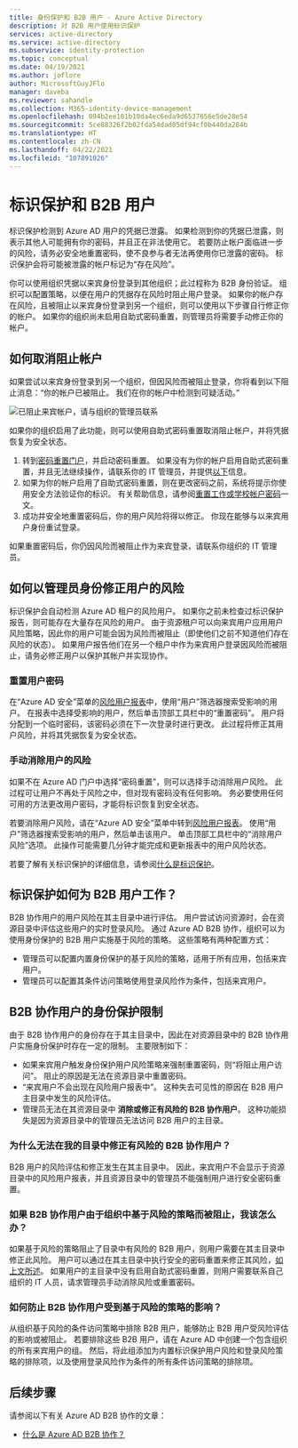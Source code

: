 ```yaml
---
title: 身份保护和 B2B 用户 - Azure Active Directory
description: 对 B2B 用户使用标识保护
services: active-directory
ms.service: active-directory
ms.subservice: identity-protection
ms.topic: conceptual
ms.date: 04/19/2021
ms.author: joflore
author: MicrosoftGuyJFlo
manager: daveba
ms.reviewer: sahandle
ms.collection: M365-identity-device-management
ms.openlocfilehash: 094b2ee101b10da4ec6eda9d6537656e5de28e54
ms.sourcegitcommit: 5ce88326f2b02fda54dad05df94cf0b440da284b
ms.translationtype: HT
ms.contentlocale: zh-CN
ms.lasthandoff: 04/22/2021
ms.locfileid: "107891026"
---
```

# <a name="identity-protection-and-b2b-users"></a>标识保护和 B2B 用户

标识保护检测到 Azure AD 用户的凭据已泄露。 如果检测到你的凭据已泄露，则表示其他人可能拥有你的密码，并且正在非法使用它。 若要防止帐户面临进一步的风险，请务必安全地重置密码，使不良参与者无法再使用你已泄露的密码。 标识保护会将可能被泄露的帐户标记为“存在风险”。

你可以使用组织凭据以来宾身份登录到其他组织；此过程称为 B2B 身份验证。 组织可以配置策略，以便在用户的凭据存在风险时阻止用户登录。 如果你的帐户存在风险，且被阻止以来宾身份登录到另一个组织，则可以使用以下步骤自行修正你的帐户。 如果你的组织尚未启用自助式密码重置，则管理员将需要手动修正你的帐户。

## <a name="how-to-unblock-your-account"></a>如何取消阻止帐户 

如果尝试以来宾身份登录到另一个组织，但因风险而被阻止登录，你将看到以下阻止消息：“你的帐户已被阻止。 我们在你的帐户中检测到可疑活动。” 

![已阻止来宾帐户，请与组织的管理员联系](./media/concept-identity-protection-b2b/risky-guest-user-blocked.png)

如果你的组织启用了此功能，则可以使用自助式密码重置取消阻止帐户，并将凭据恢复为安全状态。
1. 转到[密码重置门户](https://passwordreset.microsoftonline.com/)，并启动密码重置。 如果没有为你的帐户启用自助式密码重置，并且无法继续操作，请联系你的 IT 管理员，并提供[以下](#how-to-remediate-a-users-risk-as-an-administrator)信息。
2. 如果为你的帐户启用了自助式密码重置，则在更改密码之前，系统将提示你使用安全方法验证你的标识。 有关帮助信息，请参阅[重置工作或学校帐户密码](../user-help/active-directory-passwords-update-your-own-password.md)一文。
3. 成功并安全地重置密码后，你的用户风险将得以修正。 你现在能够与以来宾用户身份重试登录。

如果重置密码后，你仍因风险而被阻止作为来宾登录，请联系你组织的 IT 管理员。

## <a name="how-to-remediate-a-users-risk-as-an-administrator"></a>如何以管理员身份修正用户的风险

标识保护会自动检测 Azure AD 租户的风险用户。 如果你之前未检查过标识保护报告，则可能存在大量存在风险的用户。 由于资源租户可以向来宾用户应用用户风险策略，因此你的用户可能会因为风险而被阻止（即使他们之前不知道他们存在风险的状态）。 如果用户报告他们在另一个租户中作为来宾用户登录因风险而被阻止，请务必修正用户以保护其帐户并实现协作。 

### <a name="reset-the-users-password"></a>重置用户密码

在“Azure AD 安全”菜单的[风险用户报表](https://portal.azure.com/#blade/Microsoft_AAD_IAM/SecurityMenuBlade/RiskyUsers)中，使用“用户”筛选器搜索受影响的用户。 在报表中选择受影响的用户，然后单击顶部工具栏中的“重置密码”。 用户将分配到一个临时密码，该密码必须在下一次登录时进行更改。 此过程将修正其用户风险，并将其凭据恢复为安全状态。

### <a name="manually-dismiss-users-risk"></a>手动消除用户的风险

如果不在 Azure AD 门户中选择“密码重置”，则可以选择手动消除用户风险。 此过程可让用户不再处于风险之中，但对现有密码没有任何影响。 务必要使用任何可用的方法更改用户密码，才能将标识恢复到安全状态。 

若要消除用户风险，请在“Azure AD 安全”菜单中转到[风险用户报表](https://portal.azure.com/#blade/Microsoft_AAD_IAM/SecurityMenuBlade/RiskyUsers)。 使用“用户”筛选器搜索受影响的用户，然后单击该用户。 单击顶部工具栏中的“消除用户风险”选项。 此操作可能需要几分钟才能完成和更新报表中的用户风险状态。

若要了解有关标识保护的详细信息，请参阅[什么是标识保护](overview-identity-protection.md)。

## <a name="how-does-identity-protection-work-for-b2b-users"></a>标识保护如何为 B2B 用户工作？

B2B 协作用户的用户风险在其主目录中进行评估。 用户尝试访问资源时，会在资源目录中评估这些用户的实时登录风险。 通过 Azure AD B2B 协作，组织可以为使用身份保护的 B2B 用户实施基于风险的策略。 这些策略有两种配置方式：

- 管理员可以配置内置身份保护的基于风险的策略，适用于所有应用，包括来宾用户。
- 管理员可以配置其条件访问策略使用登录风险作为条件，包括来宾用户。

## <a name="limitations-of-identity-protection-for-b2b-collaboration-users"></a>B2B 协作用户的身份保护限制

由于 B2B 协作用户的身份存在于其主目录中，因此在对资源目录中的 B2B 协作用户实施身份保护时存在一定的限制。 主要限制如下：

- 如果来宾用户触发身份保护用户风险策略来强制重置密码，则“将阻止用户访问”。 阻止的原因是无法在资源目录中重置密码。
- “来宾用户不会出现在风险用户报表中”。 这种失去可见性的原因在 B2B 用户主目录中发生的风险评估。
- 管理员无法在其资源目录中 **消除或修正有风险的 B2B 协作用户**。 这种功能损失是因为资源目录中的管理员无法访问 B2B 用户的主目录。

### <a name="why-cant-i-remediate-risky-b2b-collaboration-users-in-my-directory"></a>为什么无法在我的目录中修正有风险的 B2B 协作用户？

B2B 用户的风险评估和修正发生在其主目录中。 因此，来宾用户不会显示于资源目录中的风险用户报表，并且资源目录中的管理员不能强制用户进行安全密码重置。

### <a name="what-do-i-do-if-a-b2b-collaboration-user-was-blocked-due-to-a-risk-based-policy-in-my-organization"></a>如果 B2B 协作用户由于组织中基于风险的策略而被阻止，我该怎么办？

如果基于风险的策略阻止了目录中有风险的 B2B 用户，则用户需要在其主目录中修正此风险。 用户可以通过在其主目录中执行安全的密码重置来修正其风险，[如上文所述](#how-to-unblock-your-account)。 如果用户的主目录中没有启用自助式密码重置，则用户需要联系自己组织的 IT 人员，请求管理员手动消除风险或重置密码。

### <a name="how-do-i-prevent-b2b-collaboration-users-from-being-impacted-by-risk-based-policies"></a>如何防止 B2B 协作用户受到基于风险的策略的影响？

从组织基于风险的条件访问策略中排除 B2B 用户，能够防止 B2B 用户受风险评估的影响或被阻止。 若要排除这些 B2B 用户，请在 Azure AD 中创建一个包含组织的所有来宾用户的组。 然后，将此组添加为内置标识保护用户风险和登录风险策略的排除项，以及使用登录风险作为条件的所有条件访问策略的排除项。

## <a name="next-steps"></a>后续步骤

请参阅以下有关 Azure AD B2B 协作的文章：

- [什么是 Azure AD B2B 协作？](../external-identities/what-is-b2b.md)
